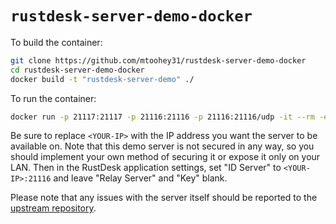 # `rustdesk-server-demo-docker`

To build the container:

```bash
git clone https://github.com/mtoohey31/rustdesk-server-demo-docker
cd rustdesk-server-demo-docker
docker build -t "rustdesk-server-demo" ./
```

To run the container:

```bash
docker run -p 21117:21117 -p 21116:21116 -p 21116:21116/udp -it --rm -e IP=<YOUR-IP> --rm rustdesk-server-demo
```

Be sure to replace `<YOUR-IP>` with the IP address you want the server to be available on. Note that this demo server is not secured in any way, so you should implement your own method of securing it or expose it only on your LAN. Then in the RustDesk application settings, set "ID Server" to `<YOUR-IP>:21116` and leave "Relay Server" and "Key" blank.

Please note that any issues with the server itself should be reported to the [upstream repository](https://github.com/rustdesk/rustdesk-server-demo).
